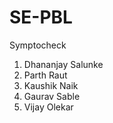 # SE-PBL
Symptocheck

1. Dhananjay Salunke
2. Parth Raut
3. Kaushik Naik
4. Gaurav Sable
5. Vijay Olekar
